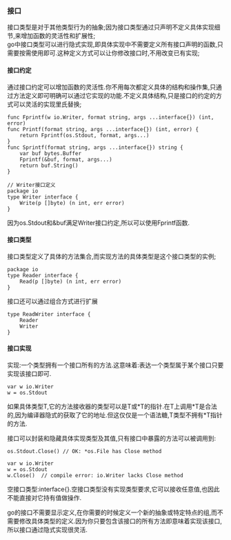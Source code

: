 ### 接口 ###

接口类型是对于其他类型行为的抽象;因为接口类型通过只声明不定义具体实现细节,来增加函数的灵活性和扩展性;    
go中接口类型可以进行隐式实现,即具体实现中不需要定义所有接口声明的函数,只需要按需使用即可.这种定义方式可以让你修改接口时,不用改变已有实现;

#### 接口约定 ####

通过接口约定可以增加函数的灵活性.你不用每次都定义具体的结构和操作集,只通过方法定义即可明确可以通过它实现的功能.不定义具体结构,只是接口的约定的方式可以灵活的实现里氏替换;

	func Fprintf(w io.Writer, format string, args ...interface{}) (int, error)
	func Printf(format string, args ...interface{}) (int, error) {
	    return Fprintf(os.Stdout, format, args...)
	}
	func Sprintf(format string, args ...interface{}) string {
	    var buf bytes.Buffer
	    Fprintf(&buf, format, args...)
	    return buf.String()
	}
	
	// Writer接口定义
	package io
	type Writer interface {
	    Write(p []byte) (n int, err error)
	}

因为os.Stdout和&buf满足Writer接口约定,所以可以使用Fprintf函数.


#### 接口类型 ####

接口类型定义了具体的方法集合,而实现方法的具体类型是这个接口类型的实例;    

	package io
	type Reader interface {
	    Read(p []byte) (n int, err error)
	}


接口还可以通过组合方式进行扩展
	
	type ReadWriter interface {
	    Reader
	    Writer
	}

#### 接口实现 ####

实现:一个类型拥有一个接口所有的方法.这意味着:表达一个类型属于某个接口只要实现该接口即可.

	var w io.Writer
	w = os.Stdout 

如果具体类型T,它的方法接收器的类型可以是T或\*T的指针.在T上调用\*T是合法的,因为编译器隐式的获取了它的地址.但这仅仅是一个语法糖,T类型不拥有\*T指针的方法.

接口可以封装和隐藏具体实现类型及其值,只有接口中暴露的方法可以被调用到:

	os.Stdout.Close() // OK: *os.File has Close method
	
	var w io.Writer
	w = os.Stdout
	w.Close()  // compile error: io.Writer lacks Close method

空接口类型:interface{}.空接口类型没有实现类型要求,它可以接收任意值,也因此不能直接对它持有值做操作.

go的接口不需要显示定义,在你需要的时候定义一个新的抽象或特定特点的组,而不需要修改具体类型的定义.因为你只要包含该接口的所有方法即意味着实现该接口,所以接口通过隐式实现很灵活.

